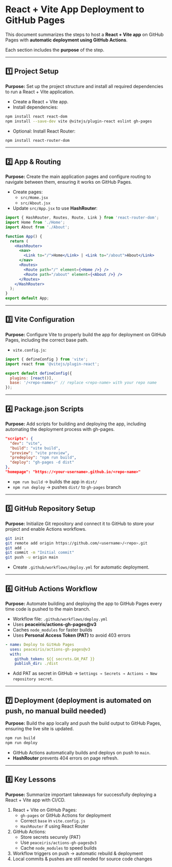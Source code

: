 <!-- 

Repo:
https://github.com/rarrdeguzman/my-react-app

Site:
https://rarrdeguzman.github.io/my-react-app/

-->

# React + Vite App Deployment to GitHub Pages

This document summarizes the steps to host a **React + Vite app** on GitHub Pages with **automatic deployment using GitHub Actions**.

Each section includes the **purpose** of the step.

---

## 1️⃣ Project Setup
**Purpose:** Set up the project structure and install all required dependencies to run a React + Vite application.
- Create a React + Vite app.
- Install dependencies:

```bash
npm install react react-dom
npm install --save-dev vite @vitejs/plugin-react eslint gh-pages
```

- Optional: Install React Router:

```bash
npm install react-router-dom
```

---

## 2️⃣ App & Routing
**Purpose:** Create the main application pages and configure routing to navigate between them, ensuring it works on GitHub Pages.
- Create pages:  
  - `src/Home.jsx`  
  - `src/About.jsx`  
- Update `src/App.jsx` to use **HashRouter**:

```jsx
import { HashRouter, Routes, Route, Link } from 'react-router-dom';
import Home from './Home';
import About from './About';

function App() {
  return (
    <HashRouter>
      <nav>
        <Link to="/">Home</Link> | <Link to="/about">About</Link>
      </nav>
      <Routes>
        <Route path="/" element={<Home />} />
        <Route path="/about" element={<About />} />
      </Routes>
    </HashRouter>
  );
}
export default App;
```

---

## 3️⃣ Vite Configuration
**Purpose:** Configure Vite to properly build the app for deployment on GitHub Pages, including the correct base path.
- `vite.config.js`:

```js
import { defineConfig } from 'vite';
import react from '@vitejs/plugin-react';

export default defineConfig({
  plugins: [react()],
  base: '/<repo-name>/' // replace <repo-name> with your repo name
});
```

---

## 4️⃣ Package.json Scripts
**Purpose:** Add scripts for building and deploying the app, including automating the deployment process with gh-pages.
```json
"scripts": {
  "dev": "vite",
  "build": "vite build",
  "preview": "vite preview",
  "predeploy": "npm run build",
  "deploy": "gh-pages -d dist"
},
"homepage": "https://<your-username>.github.io/<repo-name>"
```

- `npm run build` → builds the app in `dist/`  
- `npm run deploy` → pushes `dist/` to `gh-pages` branch  

---

## 5️⃣ GitHub Repository Setup
**Purpose:** Initialize Git repository and connect it to GitHub to store your project and enable Actions workflows.
```bash
git init
git remote add origin https://github.com/<username>/<repo>.git
git add .
git commit -m "Initial commit"
git push -u origin main
```

- Create `.github/workflows/deploy.yml` for automatic deployment.

---

## 6️⃣ GitHub Actions Workflow
**Purpose:** Automate building and deploying the app to GitHub Pages every time code is pushed to the main branch.
- Workflow file: `.github/workflows/deploy.yml`
- Uses **peaceiris/actions-gh-pages@v3**  
- Caches `node_modules` for faster builds  
- Uses **Personal Access Token (PAT)** to avoid 403 errors

```yaml
- name: Deploy to GitHub Pages
  uses: peaceiris/actions-gh-pages@v3
  with:
    github_token: ${{ secrets.GH_PAT }}
    publish_dir: ./dist
```

- Add PAT as secret in GitHub → `Settings → Secrets → Actions → New repository secret`.

---

## 7️⃣ Deployment (deployment is automated on push, no manual build needed)
**Purpose:** Build the app locally and push the build output to GitHub Pages, ensuring the live site is updated.
```bash
npm run build
npm run deploy
```

- GitHub Actions automatically builds and deploys on push to `main`.  
- **HashRouter** prevents 404 errors on page refresh.

---

## 8️⃣ Key Lessons
**Purpose:** Summarize important takeaways for successfully deploying a React + Vite app with CI/CD.
1. React + Vite on GitHub Pages:
   - `gh-pages` or GitHub Actions for deployment
   - Correct `base` in `vite.config.js`
   - `HashRouter` if using React Router
2. GitHub Actions:
   - Store secrets securely (PAT)
   - Use `peaceiris/actions-gh-pages@v3`
   - Cache `node_modules` to speed builds
3. Workflow triggers on push → automatic rebuild & deployment
4. Local commits & pushes are still needed for source code changes

